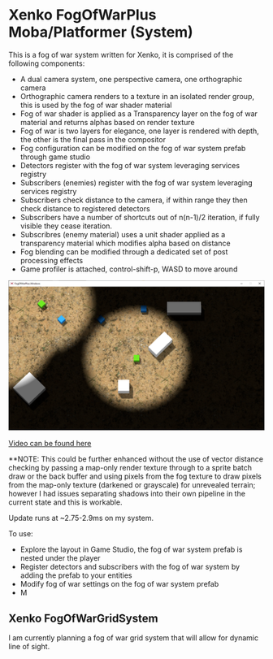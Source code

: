 # Xenko FogOfWarPlus Moba/Platformer (System)

This is a fog of war system written for Xenko, it is comprised of the following components:
- A dual camera system, one perspective camera, one orthographic camera
- Orthographic camera renders to a texture in an isolated render group, this is used by the fog of war shader material
- Fog of war shader is applied as a Transparency layer on the fog of war material and returns alphas based on render texture
- Fog of war is two layers for elegance, one layer is rendered with depth, the other is the final pass in the compositor
- Fog configuration can be modified on the fog of war system prefab through game studio
- Detectors register with the fog of war system leveraging services registry
- Subscribers (enemies) register with the fog of war system leveraging services registry
- Subscribers check distance to the camera, if within range they then check distance to registered detectors
- Subscribers have a number of shortcuts out of n(n-1)/2 iteration, if fully visible they cease iteration.
- Subscribres (enemy material) uses a unit shader applied as a transparency material which modifies alpha based on distance
- Fog blending can be modified through a dedicated set of post processing effects
- Game profiler is attached, control-shift-p, WASD to move around

 <img src="Screenshot.png">
  
 [Video can be found here](https://www.youtube.com/watch?v=HPWxhYZBDSQ)

**NOTE: This could be further enhanced without the use of vector distance checking by passing a map-only render texture through to a sprite
batch draw or the back buffer and using pixels from the fog texture to draw pixels from the map-only texture (darkened or grayscale) for 
unrevealed terrain; however I had issues separating shadows into their own pipeline in the current state and this is workable.

Update runs at ~2.75-2.9ms on my system.

To use:
- Explore the layout in Game Studio, the fog of war system prefab is nested under the player
- Register detectors and subscribers with the fog of war system by adding the prefab to your entities
- Modify fog of war settings on the fog of war system prefab
- M


## Xenko FogOfWarGridSystem
I am currently planning a fog of war grid system that will allow for dynamic line of sight.
